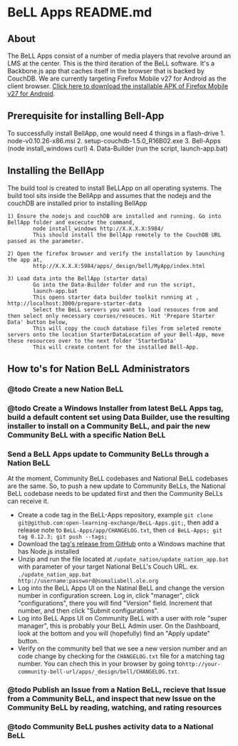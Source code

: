 # BeLL Apps README.md

## About
The BeLL Apps consist of a number of media players that revolve around an LMS at the center. This is the third iteration of the BeLL software. It's a Backbone.js app that caches itself in the browser that is backed by CouchDB.  We are currently targeting Firefox Mobile v27 for Android as the client browser.  [Click here to download the installable APK of Firefox Mobile v27 for Android](https://ftp.mozilla.org/pub/mozilla.org/mobile/releases/27.0/android/en-US/fennec-27.0.en-US.android-arm.apk).


## Prerequisite for installing Bell-App
To successfully install BellApp, one would need 4 things in a flash-drive
    1. node-v0.10.26-x86.msi
    2. setup-couchdb-1.5.0_R16B02.exe
    3. Bell-Apps (node install_windows curl)
    4. Data-Builder (run the script, launch-app.bat)

## Installing the BellApp
The build tool is created to install BeLLApp on all operating systems. The build tool sits inside the BellApp and assumes that the nodejs and the couchDB are installed prior to installing BellApp

	1) Ensure the nodejs and couchDB are installed and running. Go into BellApp folder and excecute the command,
			node install_windows http://X.X.X.X:5984/
			This should install the BellApp remotely to the CouchDB URL passed as the parameter.

	2) Open the firefox browser and verify the installation by launching the app at,
			http://X.X.X.X:5984/apps/_design/bell/MyApp/index.html

  	3) Load data into the BellApp (starter data)
			Go into the Data-Builder folder and run the script,
			launch-app.bat
			This opens starter data builder toolkit running at , http://localhost:3000/prepare-starter-data
			Select the BeLL servers you want to load resouces from and then select only necessary courses/resouces. Hit 'Prepare Starter Data' button below,
			This will copy the couch database files from seleted remote servers onto the location StarterDataLocation of your Bell-App, move these resources over to the next folder 'StarterData'
			This will create content for the installed Bell-App.


## How to's for Nation BeLL Administrators

### @todo Create a new Nation BeLL

###  @todo Create a Windows Installer from latest BeLL Apps tag, build a default content set using Data Builder,  use the resulting installer to install on a Community BeLL, and pair the new Community BeLL with a specific Nation BeLL

### Send a BeLL Apps update to Community BeLLs through a Nation BeLL
At the moment, Community BeLL codebases and National BeLL codebases are the same.
 So, to push a new update to Community BeLLs, the National BeLL codebase needs to be updated first and then the Community BeLLs can receive it.

- Create a code tag in the BeLL-Apps repository, example `git clone git@github.com:open-learning-exchange/BeLL-Apps.git;`, then add a release note to `BeLL-Apps/app/CHANGELOG.txt`, then `cd BeLL-Apps; git tag 0.12.3; git push --tags;`
- Download the [tag's release from GitHub](https://github.com/open-learning-exchange/BeLL-Apps/tags) onto a Windows machine that has Node.js installed
- Unzip and run the file located at `/update_nation/update_nation_app.bat` with parameter of your target National BeLL's Couch URL. ex. `./update_nation_app.bat http://username:password@somaliabell.ole.org`
- Log into the BeLL Apps UI on the Natinal BeLL and change the version number in configuration screen. Log in, click "manager", click "configurations", there you will find "Version" field. Increment that number, and then click "Submit configurations".
- Log into BeLL Apps UI on Community BeLL with a user with role "super manager", this is probably your BeLL Admin user. On the Dashboard, look at the bottom and you will (hopefully) find an "Apply update" button.
- Verify on the community bell that we see a new version number and an code change by checking for the `CHANGELOG.txt` file for a matching tag number. You can chech this in your browser by going to`http://your-community-bell-url/apps/_design/bell/CHANGELOG.txt`.

### @todo Publish an Issue from a Nation BeLL, recieve that Issue from a Community BeLL, and inspect that new Issue on the Community BeLL by reading, watching, and rating resources

### @todo Community BeLL pushes activity data to a National BeLL
